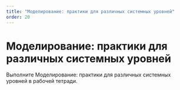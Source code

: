 ```yaml
---
title: "Моделирование: практики для различных системных уровней"
order: 20
---
```


# Моделирование: практики для различных системных уровней

Выполните Моделирование: практики для различных системных уровней в рабочей тетради.